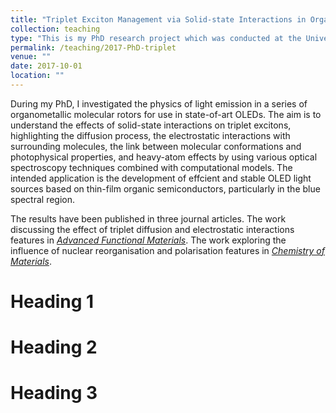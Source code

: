 ```yaml
---
title: "Triplet Exciton Management via Solid-state Interactions in Organic Semiconductors"
collection: teaching
type: "This is my PhD research project which was conducted at the University of Cambridge, Cavendish Laboratory, Optoelectronics group. I investigated a new family of organic light emitters known as carbene-metal-amides(CMAs)". I used ultrafast spectroscopy and computational models to unveil the emission mechanisms of these highly-efficient and hybrid-type molecules.
permalink: /teaching/2017-PhD-triplet
venue: ""
date: 2017-10-01
location: ""
---
```


During my PhD, I investigated the physics of light emission in a series of organometallic molecular rotors for use in state-of-art OLEDs. The aim is to understand the effects of solid-state interactions on triplet excitons, highlighting the diffusion process, the electrostatic interactions with surrounding molecules, the link between molecular conformations and photophysical properties, and heavy-atom effects by using various optical spectroscopy techniques combined with computational models. The intended application is the development of effcient and stable OLED light sources based on thin-film organic semiconductors, particularly in the blue spectral region.

The results have been published in three journal articles. The work discussing the effect of triplet diffusion and electrostatic interactions features in *[Advanced Functional Materials](https://philipjialefeng.github.io/publication/2020-01-01-environmental-control)*. The work exploring the influence of nuclear reorganisation and polarisation features in *[Chemistry of Materials](https://philipjialefeng.github.io/publication/2020-05-12-CMA-polycrystal)*.

Heading 1
======

Heading 2
======

Heading 3
======
